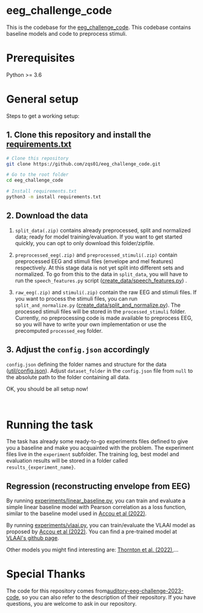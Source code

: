 eeg_challenge_code
================================
This is the codebase for the [eeg_challenge_code](https://www.xfyun.cn/).
This codebase contains baseline models and code to preprocess stimuli.

# Prerequisites

Python >= 3.6

# General setup

Steps to get a working setup:

## 1. Clone this repository and install the [requirements.txt](requirements.txt)
```bash
# Clone this repository
git clone https://github.com/zqs01/eeg_challenge_code.git

# Go to the root folder
cd eeg_challenge_code

# Install requirements.txt
python3 -m install requirements.txt
```

## 2. Download the data 

   1. `split_data(.zip)` contains already preprocessed, split and normalized data; ready for model training/evaluation. 
If you want to get started quickly, you can opt to only download this folder/zipfile.

   2. `preprocessed_eeg(.zip)` and `preprocessed_stimuli(.zip)` contain preprocessed EEG and stimuli files (envelope and mel features) respectively.
At this stage data is not yet split into different sets and normalized. To go from this to the data in `split_data`, you will have to run the `speech_features.py` script ([create_data/speech_features.py](create_data/speech_features.py)) .

   3. `raw_eeg(.zip)` and `stimuli(.zip)` contain the raw EEG and stimuli files. If you want to process the stimuli files, you can run `split_and_normalize.py`  ([create_data/split_and_normalize.py](create_data/split_and_normalize.py)). The processed stimuli files will be stored in the `processed_stimuli` folder.
Currently, no preprocessing code is made available to preprocess EEG, so you will have to write your own implementation or use the precomputed `processed_eeg` folder.

## 3. Adjust the `config.json` accordingly

 `config.json` defining the folder names and structure for the data ([util/config.json](util/config.json)).
Adjust `dataset_folder` in the `config.json` file from `null` to the absolute path to the folder containing all data.


OK, you should be all setup now!

​    

# Running the task

The task has already some ready-to-go experiments files defined to give you a baseline and make you acquainted with the problem. The experiment files live in the `experiment` subfolder. The training log, best model and evaluation results will be stored in a folder called `results_{experiment_name}`.



## Regression (reconstructing envelope from EEG)

By running [experiments/linear_baseline.py](experiments/linear_baseline.py), you can train and evaluate a simple linear baseline model with Pearson correlation as a loss function, similar to the baseline model used in [Accou et al (2022)](https://www.biorxiv.org/content/10.1101/2022.09.28.509945).

By running [experiments/vlaai.py](experiments/vlaai.py), you can train/evaluate the VLAAI model as proposed by [Accou et al (2022)](https://www.biorxiv.org/content/10.1101/2022.09.28.509945). You can find a pre-trained model at [VLAAI's github page](https://github.com/exporl/vlaai).

Other models you might find interesting are: [Thornton et al. (2022)](https://iopscience.iop.org/article/10.1088/1741-2552/ac7976),...

# Special Thanks

The code for this repository comes from[auditory-eeg-challenge-2023-code](https://github.com/exporl/auditory-eeg-challenge-2023-code), so you can also refer to the description of their repository. If you have questions, you are welcome to ask in our repository.